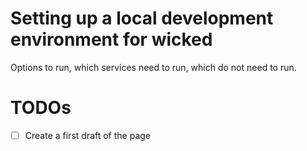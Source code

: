 # Setting up a local development environment for wicked

Options to run, which services need to run, which do not need to run.

# TODOs

- [ ] Create a first draft of the page
